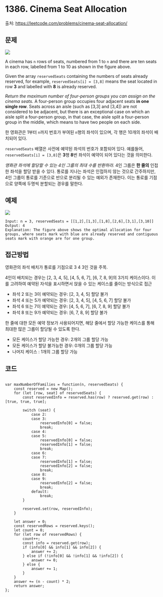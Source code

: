 # 1386. Cinema Seat Allocation

출처: https://leetcode.com/problems/cinema-seat-allocation/

## 문제

![](https://assets.leetcode.com/uploads/2020/02/14/cinema_seats_1.png)

A cinema has  `n` rows of seats, numbered from 1 to  `n` and there are ten seats in each row, labelled from 1 to 10 as shown in the figure above.

Given the array  `reservedSeats`  containing the numbers of seats already reserved, for example,  `reservedSeats[i] = [3,8]` means the seat located in row  **3**  and labelled with  **8** is already reserved.

_Return the maximum number of four-person groups you can assign on the cinema seats._  A four-person group occupies four adjacent seats  **in one single row**. Seats across an aisle (such as [3,3] and [3,4]) are not considered to be adjacent, but there is an exceptional case on which an aisle split a four-person group, in that case, the aisle split a four-person group in the middle, which means to have two people on each side.

한 영화관은 1부터 `n`까지 번호가 부여된 `n`행의 좌석이 있으며, 각 행은 10개의 좌석이 배치되어 있다.

`reservedSeats` 배열은 사전에 예약된 좌석의 번호가 포함되어 있다. 예를들어, `reservedSeats[i] = [3,8]`은 **3**행 **8**번 좌석이 예약이 되어 있다는 것을 의미한다.

_영화관 좌석에 할당할 수 있는 4인 그룹의 최대 수를 반환하라._ 4인 그룹은 **한 줄의** 인접한 좌석을 할당 받을 수 있다. 통로를 지나는 좌석은 인접하지 않는 것으로 간주하지만, 4인 그룹이 통로를 기준으로 반으로 분리될 수 있는 예외가 존재한다. 이는 통로를 기점으로 양쪽에 두명씩 분할되는 경우를 말한다. 

## 예제
![](https://assets.leetcode.com/uploads/2020/02/14/cinema_seats_3.png)
```
Input: n = 3, reservedSeats = [[1,2],[1,3],[1,8],[2,6],[3,1],[3,10]]
Output: 4
Explanation: The figure above shows the optimal allocation for four groups, where seats mark with blue are already reserved and contiguous seats mark with orange are for one group.
```

## 접근방법

영화관의 좌석 배치가 통로를 기점으로 3 4 3인 것을 주목.

4인이 배치되는 경우는 [2, 3, 4, 5], [4, 5, 6, 7], [6, 7, 8, 9]의 3가지 케이스이다. 이를 고려하여 예약된 자석을 표시하면서 앉을 수 있는 케이스를 줄이는 방식으로 접근
- 좌석 2 또는 3이 예약되는 경우: [2, 3, 4, 5] 할당 불가
- 좌석 4 또는 5가 예약되는 경우: [2, 3, 4, 5], [4, 5, 6, 7] 할당 불가
- 좌석 6 또는 7이 예약되는 경우: [4, 5, 6, 7], [6, 7, 8, 9] 할당 불가
- 좌석 8 또는 9가 예약되는 경우: [6, 7, 8, 9] 할당 불가

한 줄에 대한 모든 예약 정보가 사용되어지면, 해당 줄에서 할당 가능한 케이스를 통해 최대한 많은 그룹이 할당될 수 있도록 한다.
- 모든 케이스가 할당 가능한 경우: 2개의 그룹 할당 가능
- 모든 케이스가 할당 불가능한 경우: 0개의 그룹 할당 가능
- 나머지 케이스 : 1개의 그룹 할당 가능

## 코드
<pre>
<code>
var maxNumberOfFamilies = function(n, reservedSeats) {
    const reserved = new Map();
    for (let [row, seat] of reservedSeats) {
        const reservedInfo = reserved.has(row) ? reserved.get(row) : [true, true, true];
        
        switch (seat) {
            case 2:
            case 3:
                reservedInfo[0] = false;
                break;
            case 4:
            case 5:
                reservedInfo[0] = false;
                reservedInfo[1] = false;
                break;
            case 6:
            case 7:
                reservedInfo[1] = false;
                reservedInfo[2] = false;
                break;
            case 8:
            case 9:
                reservedInfo[2] = false;
                break;
            default:
                break;
        }
        
        reserved.set(row, reservedInfo);
    }
    
    let answer = 0;
    const reservedRows = reserved.keys();
    let count = 0;
    for (let row of reservedRows) {
        count++;
        const info = reserved.get(row);
        if (info[0] && info[1] && info[2]) {
            answer += 2;
        } else if (!info[0] && !info[1] && !info[2]) {
            answer += 0;
        } else {
            answer += 1;
        }
    }
    answer += (n - count) * 2;
    return answer;
};
</code>
</pre>
